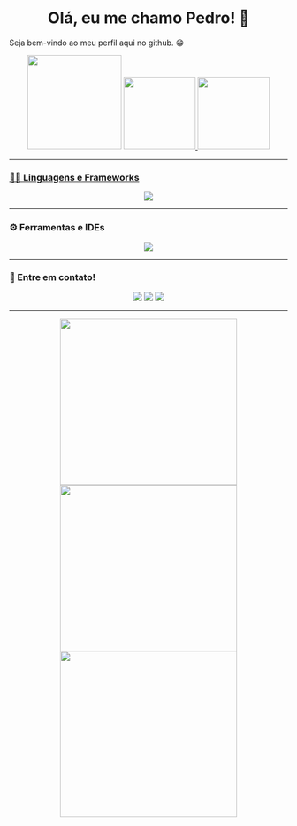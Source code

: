 <!-- Referências -->


<h1 style="text-align: center;"> Olá, eu me chamo Pedro! 👋 </h1>
Seja bem-vindo ao meu perfil aqui no github. 😁
<p align="center">
  <img loading="lazy" src="https://i.imgur.com/JXjv9Et.png" width="170" height="170"/>
  <a href="https://github.com/Pedro-B-Siqueira">
  <img loading="lazy" height="130em" src="https://github-readme-stats.vercel.app/api/top-langs/?username=Pedro-B-Siqueira&layout=compact&langs_count=7&theme=dracula"/>
  <img loading="lazy" height="130em" src="https://github-readme-stats.vercel.app/api?username=Pedro-B-Siqueira&show_icons=true&theme=dracula&include_all_commits=true&count_private=true"/>
</p>
<hr>

<h3>👨‍💻 Linguagens e Frameworks </h3>
<p align="center">
  <a href="https://skillicons.dev">
    <img src="https://skillicons.dev/icons?i=html,css,js,python,react,django,go"/>
  </a>
</p>

<hr>

<h3>⚙ Ferramentas e IDEs </h3>
<p align="center">
  <a href="https://skillicons.dev">
    <img src="https://skillicons.dev/icons?i=vscode,pycharm,mysql,sqlite,linkedin,github,git"/>
  </a>
</p>

<hr>

<h3>📧 Entre em contato! </h3>
<div align="center">
  <a href="https://instagram.com/pedro_l1ndo" target="_blank"><img loading="lazy" src="https://img.shields.io/badge/-Instagram-%23E4405F?style=for-the-badge&logo=instagram&logoColor=white" target="_blank"></a>
  <a href = "mailto:pedrosiqueirarp@gmail.com"><img loading="lazy" src="https://img.shields.io/badge/Gmail-D14836?style=for-the-badge&logo=gmail&logoColor=white" target="_blank"></a>
  <a href="https://www.linkedin.com/in/pedrobernardessiqueira/" target="_blank"><img loading="lazy" src="https://img.shields.io/badge/-LinkedIn-%230077B5?style=for-the-badge&logo=linkedin&logoColor=white" target="_blank"></a>   
</div>

<hr>
<p align="center">
  <img loading="lazy" src="https://art.pixilart.com/sr2712ab0b35ecd.gif" width="320" height="300">
  <img loading="lazy" src="https://i.imgur.com/IVasqxx.gif" width="320" height="300">
  <img loading="lazy" src="https://i.pinimg.com/originals/f5/8f/e8/f58fe8e19a7e25ddf0c459a3599261d6.gif" width="320" height="300">
</p>

